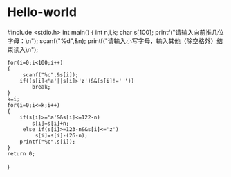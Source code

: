 # Hello-world
#include <stdio.h>
int main()
{
    int n,i,k;
    char s[100];
    printf("请输入向前推几位字母：\n");
    scanf("%d",&n);
    printf("请输入小写字母，输入其他（除空格外）结束读入\n");
    
    for(i=0;i<100;i++)
    {
         scanf("%c",&s[i]);
        if((s[i]<'a'||s[i]>'z')&&(s[i]!=' '))
            break;
    }
    k=i;
    for(i=0;i<=k;i++)
    {
        if(s[i]>='a'&&s[i]<=122-n)
            s[i]=s[i]+n;
         else if(s[i]>=123-n&&s[i]<='z')
             s[i]=s[i]-(26-n);
        printf("%c",s[i]);
    }
    return 0;
}
